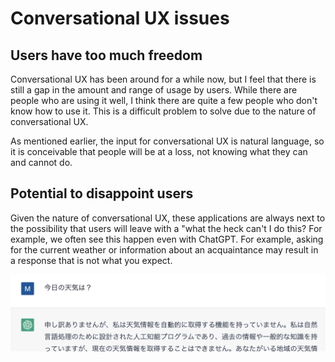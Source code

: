 # Conversational UX issues

## Users have too much freedom

Conversational UX has been around for a while now, but I feel that there is still a gap in the amount and range of usage by users. While there are people who are using it well, I think there are quite a few people who don't know how to use it. This is a difficult problem to solve due to the nature of conversational UX.

As mentioned earlier, the input for conversational UX is natural language, so it is conceivable that people will be at a loss, not knowing what they can and cannot do.

## Potential to disappoint users

Given the nature of conversational UX, these applications are always next to the possibility that users will leave with a "what the heck can't I do this? For example, we often see this happen even with ChatGPT. For example, asking for the current weather or information about an acquaintance may result in a response that is not what you expect.

![Zannen](./zannen.png)
